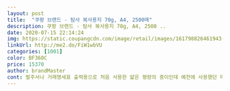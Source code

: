 ```yaml
---
layout: post 
title:  "쿠팡 브랜드 - 탐사 복사용지 70g, A4, 2500매" 
description: 쿠팡 브랜드 - 탐사 복사용지 70g, A4, 2500 ..
date: 2020-07-15 22:14:24 
img: https://static.coupangcdn.com/image/retail/images/161798826461943-c48ad295-af39-480c-867a-007e90237b0a.jpg 
linkUrl: http://me2.do/FiW1wbVU 
categories: [1001] 
color: BF360C 
price: 15370 
author: brandMaster 
cont: 발주서나 거래명세표 출력용으로 처음 사용한 얇은 평량의 종이인데 예전에 사용했던 타사의 저가 제품과 달리 잉크젯 프린터에서 걸림이 없고 표면처리도 나쁘지 않아 인쇄 퀄리티도 그럭저럭 만족스럽습니다.<br/> 굳이 인쇄물의 내구성과 퀄리티가 중요하지 않은 용도로 인쇄 할 때 유용한 종이 같습니다.<br/><br/>사진에서 보시는것처럼 프린트후에 살짝 비치지만,<br/>시험기간이 되면 종이 사용이 많은데 좋은 가격에 좋은 양으로 잘 산 것 같아요.<br/> 이전에 쓰던것과 약간의 차이는 있는 것 같지만 쓰다보니 잘 모르겠어요.<br/> ㅋㅋㅋ 전문가는 아니라서.<br/> ㅋ 저는 모고 뽑거나 아이들 문제 푸는 용으로 사용하고 있는데 양면 인쇄해도 전혀 불편하지 않아요.<br/><br/>시험지는 한 번 풀면 끝이라서 이런 복사용지로 인쇄하는 것도 좋은 것 같아요.<br/> 가성비가 좋으니까요.<br/> 인쇄하는데에도 전혀 어려움이 없으니.<br/> 언제 다 쓸란지는 모르겠지만 다 쓰면 또 이 제품 구매하려구요.<br/><br/>저는 양면 모두 프린트해서 사용하는데 별 문제 없습니다.<br/><br/>저는 용량 대비 가격이 제일 중요한 구매 요건이라 만족합니다.<br/><br/>좀 오래되서 HP 제품의 가격이 생각이 나지 않아서 가격적인 부분은 잘 모르겠고 종이 재질 자체는 HP 제품이 좀 더 좋은 것 같기는 합니다.<br/> HP 종이가 좀 더 굵기도 하구요.<br/> 하지만 쓰는데에는 아무런 지장이 없어요.<br/> 얇다고 해서 걱정을 좀 하긴 했는데 막 얇은 것 같지 않아요.<br/> 인쇄도 잘되고 깔끔하게 잘 뽑힙니다.<br/><br/>종이 질감이 뻗뻗하고 두꺼운것을 원하시는 분은 구입하지 않으시는게 좋을것 같습니다.<br/><br/>종이가 얇아 많이 묶어도 효율적으로 사용할수 있는 장점이 있습니다.<br/><br/>종이를 많이 사용하는 일을 하기때문에 주기적으로 구매하고 있습니다.<br/><br/>종이의 두께가 70g이라 좋은 퀄리티의 종이에 비해 얇은편입니다.<br/><br/>코스트코에서 산 HP 복사용지를 2년만에 다 쓰고 종이가 딱 떨어져서 급하게 구매했어요.<br/> 예전에는 자리 많이 차지 한다고 한팩씩만 사서 쓰다가 가격부분이 좋아서 한 박스 사서 쓰기 시작했는데 어느 순간, 자료 뽑을게 많아지니 이렇게 한 박스로 시켜놓고 쓰니 참 좋네요.<br/> 그래서 한 박스짜리로 구매했네요.<br/><br/>특히 시험지등을 프린트해서 책처럼 묶어 사용할 경우 두께가 점점 두꺼워지는데<br/>한박스에 5개 묶음으로 나눠져 배달되어 옵니다.<br/><br/> 
---
```

 